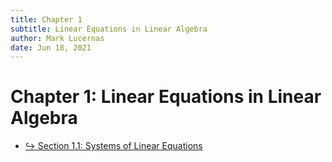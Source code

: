 ```yaml
---
title: Chapter 1
subtitle: Linear Equations in Linear Algebra
author: Mark Lucernas
date: Jun 18, 2021
---
```



# Chapter 1: Linear Equations in Linear Algebra

- [↪ Section 1.1: Systems of Linear Equations](sec_1-1)



